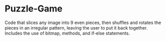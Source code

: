# Puzzle-Game
Code that slices any image into 9 even pieces, then shuffles and 
rotates the pieces in an irregular pattern, leaving the user to put it back together.  Includes the use of bitmap, methods, and if-else statements.
